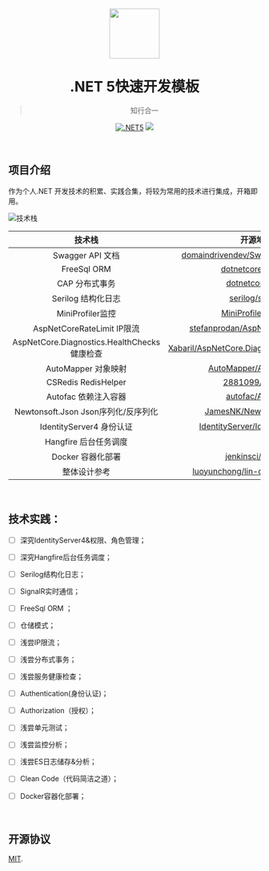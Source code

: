 ﻿<h1  align="center">
    <a href="http://memoyu.cn/">
        <img width="100" height="100" src="https://github.com/Memoyu/Memoyu.Core/blob/master/doc/images/memoyu.png">
    </a>
    </br>
    </br>
     <span  align="center">
 	 	.NET 5快速开发模板
     </span>
</h1>
<div align="center">
    
> 知行合一

[![.NET5](https://img.shields.io/badge/.NET5.0.0-3963bc.svg)](https://dotnet.microsoft.com/download)
[![](https://img.shields.io/badge/license-MIT-3963bc.svg)](LICENSE)
</div>

&nbsp;

## 项目介绍

作为个人.NET 开发技术的积累、实践合集，将较为常用的技术进行集成，开箱即用。

![技术栈](https://github.com/Memoyu/Memoyu.Core/blob/master/doc/images/%E6%8A%80%E6%9C%AF%E6%A0%88.png)

|                    技术栈                    |                           开源地址                           |
| :------------------------------------------: | :----------------------------------------------------------: |
|               Swagger API 文档               | [domaindrivendev/Swashbuckle.WebApi](https://github.com/domaindrivendev/Swashbuckle.WebApi) |
|                 FreeSql ORM                  |  [dotnetcore/FreeSq](https://github.com/dotnetcore/FreeSql)  |
|                CAP 分布式事务                |     [dotnetcore/CAP](https://github.com/dotnetcore/CAP)      |
|              Serilog 结构化日志              |    [serilog/serilog](https://github.com/serilog/serilog)     |
|               MiniProfiler监控               | [MiniProfiler/dotnet](https://github.com/MiniProfiler/dotnet) |
|          AspNetCoreRateLimit IP限流          | [stefanprodan/AspNetCoreRateLimit](https://github.com/stefanprodan/AspNetCoreRateLimit) |
| AspNetCore.Diagnostics.HealthChecks 健康检查 | [Xabaril/AspNetCore.Diagnostics.HealthChecks](https://github.com/xabaril/AspNetCore.Diagnostics.HealthChecks) |
|             AutoMapper 对象映射              | [AutoMapper/AutoMapper](https://github.com/AutoMapper/AutoMapper) |
|             CSRedis RedisHelper              |    [2881099/csredis](https://github.com/2881099/csredis)     |
|             Autofac 依赖注入容器             |    [autofac/Autofac](https://github.com/autofac/Autofac)     |
|     Newtonsoft.Json Json序列化/反序列化      | [JamesNK/Newtonsoft.Json](https://github.com/JamesNK/Newtonsoft.Json) |
|           IdentityServer4 身份认证           | [IdentityServer/IdentityServer4](https://github.com/IdentityServer/IdentityServer4) |
|            Hangfire 后台任务调度             |                                                              |
|              Docker 容器化部署               |   [jenkinsci/docker](https://github.com/jenkinsci/docker)    |
|                 整体设计参考                 | [luoyunchong/lin-cms-dotnetcore](https://github.com/luoyunchong/lin-cms-dotnetcore) |

&nbsp;

## 技术实践：

- [ ] 深究IdentityServer4&权限、角色管理；

- [ ] 深究Hangfire后台任务调度；

- [ ] Serilog结构化日志；

- [ ] SignalR实时通信；

- [ ] FreeSql ORM ；

- [ ] 仓储模式；

- [ ] 浅尝IP限流；

- [ ] 浅尝分布式事务；

- [ ] 浅尝服务健康检查；

- [ ] Authentication(身份认证)；

- [ ] Authorization（授权）；

- [ ] 浅尝单元测试；

- [ ] 浅尝监控分析；

- [ ] 浅尝ES日志储存&分析；

- [ ] Clean Code（代码简洁之道）；

- [ ] Docker容器化部署；

  &nbsp;

## 开源协议

[MIT](LICENSE).
